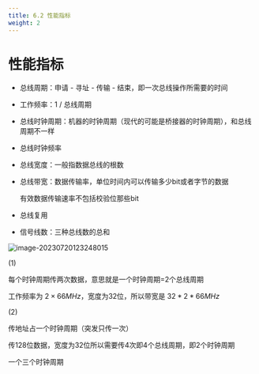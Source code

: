 ```yaml
---
title: 6.2 性能指标
weight: 2
---
```


# 性能指标

- 总线周期：申请 - 寻址 - 传输 - 结束，即一次总线操作所需要的时间

- 工作频率：1 / 总线周期

- 总线时钟周期：机器的时钟周期（现代的可能是桥接器的时钟周期），和总线周期不一样

- 总线时钟频率

- 总线宽度：一般指数据总线的根数

- 总线带宽：数据传输率，单位时间内可以传输多少bit或者字节的数据

  有效数据传输速率不包括校验位那些bit

- 总线复用

- 信号线数：三种总线数的总和

![image-20230720123248015](https://cdn.jsdelivr.net/gh/zvictorliu/typoraPics@main/img/image-20230720123248015.png)

(1) 

每个时钟周期传两次数据，意思就是一个时钟周期=2个总线周期

工作频率为 $2 \times 66MHz$，宽度为32位，所以带宽是 $32 * 2 * 66MHz$

(2) 

传地址占一个时钟周期（突发只传一次）

传128位数据，宽度为32位所以需要传4次即4个总线周期，即2个时钟周期

一个三个时钟周期